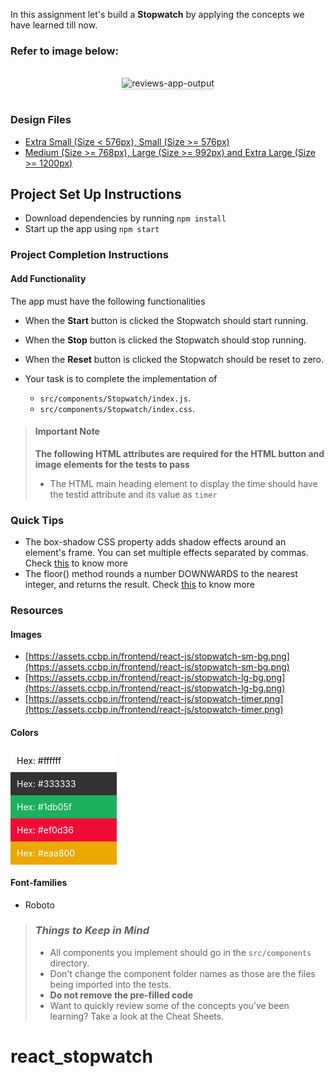 In this assignment let's build a **Stopwatch** by applying the concepts we have
learned till now.

### Refer to image below:

<br/>
<div style="text-align: center;">

<img src="https://assets.ccbp.in/frontend/content/react-js/stopwatch-output-v2.gif" alt="reviews-app-output" style="max-width:70%;box-shadow:0 2.8px 2.2px rgba(0, 0, 0, 0.12)">

</div>

<br/>

### Design Files

- [Extra Small (Size < 576px), Small (Size >= 576px)](https://assets.ccbp.in/frontend/content/react-js/stopwatch-sm-output.png)
- [Medium (Size >= 768px), Large (Size >= 992px) and Extra Large (Size >= 1200px)](https://assets.ccbp.in/frontend/content/react-js/stopwatch-lg-output.png)

## Project Set Up Instructions

- Download dependencies by running `npm install`
- Start up the app using `npm start`

### Project Completion Instructions

#### Add Functionality

The app must have the following functionalities

- When the **Start** button is clicked the Stopwatch should start running.
- When the **Stop** button is clicked the Stopwatch should stop running.
- When the **Reset** button is clicked the Stopwatch should be reset to zero.

- Your task is to complete the implementation of
  - `src/components/Stopwatch/index.js`.
  - `src/components/Stopwatch/index.css`.

> #### Important Note
>
> **The following HTML attributes are required for the HTML button and image
> elements for the tests to pass**
>
> - The HTML main heading element to display the time should have the testid attribute and its value as `timer`

### Quick Tips

- The box-shadow CSS property adds shadow effects around an element's frame. You
  can set multiple effects separated by commas. Check
  <a href="https://developer.mozilla.org/en-US/docs/Web/CSS/box-shadow" target="__blank">this</a>
  to know more
- The floor() method rounds a number DOWNWARDS to the nearest integer, and
  returns the result. Check
  <a href="https://www.w3schools.com/jsref/jsref_floor.asp" target="__blank">this</a>
  to know more

### Resources

#### Images

- [https://assets.ccbp.in/frontend/react-js/stopwatch-sm-bg.png](https://assets.ccbp.in/frontend/react-js/stopwatch-sm-bg.png)
- [https://assets.ccbp.in/frontend/react-js/stopwatch-lg-bg.png](https://assets.ccbp.in/frontend/react-js/stopwatch-lg-bg.png)
- [https://assets.ccbp.in/frontend/react-js/stopwatch-timer.png](https://assets.ccbp.in/frontend/react-js/stopwatch-timer.png)

#### Colors

<div style="background-color: #ffffff ; width: 150px; padding: 10px; color: black">Hex: #ffffff</div>
<div style="background-color: #333333 ; width: 150px; padding: 10px; color: white">Hex: #333333</div>
<div style="background-color: #1db05f ; width: 150px; padding: 10px; color: white">Hex: #1db05f</div>
<div style="background-color: #ef0d36 ; width: 150px; padding: 10px; color: white">Hex: #ef0d36</div>
<div style="background-color: #eaa800 ; width: 150px; padding: 10px; color: white">Hex: #eaa800</div>

#### Font-families

- Roboto

> ### _Things to Keep in Mind_
>
> - All components you implement should go in the `src/components` directory.
> - Don't change the component folder names as those are the files being
>   imported into the tests.
> - **Do not remove the pre-filled code**
> - Want to quickly review some of the concepts you’ve been learning? Take a
>   look at the Cheat Sheets.
# react_stopwatch
